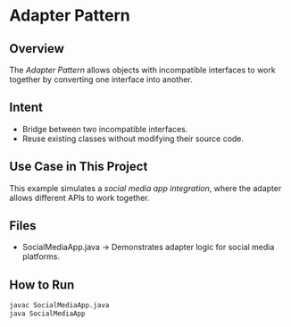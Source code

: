 # Adapter Pattern

## Overview
The *Adapter Pattern* allows objects with incompatible interfaces to work together by converting one interface into another.

## Intent
- Bridge between two incompatible interfaces.
- Reuse existing classes without modifying their source code.

## Use Case in This Project
This example simulates a *social media app integration*, where the adapter allows different APIs to work together.

## Files
- SocialMediaApp.java → Demonstrates adapter logic for social media platforms.

## How to Run
```bash
javac SocialMediaApp.java
java SocialMediaApp